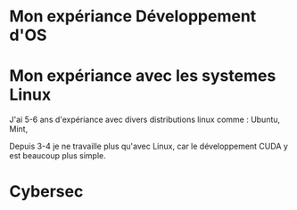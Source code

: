 # Mon expériance Développement d'OS #

# Mon expériance avec les systemes Linux #

J'ai 5-6 ans d'expériance avec divers distributions linux comme : Ubuntu, Mint, 

Depuis 3-4 je ne travaille plus qu'avec Linux, car le développement CUDA y est beaucoup plus simple.

# Cybersec #
